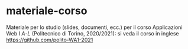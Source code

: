 # materiale-corso
Materiale per lo studio (slides, documenti, ecc.) per il corso Applicazioni Web I *A*-*L* (Politecnico di Torino, 2020/2021): si veda il corso in inglese https://github.com/polito-WA1-2021
